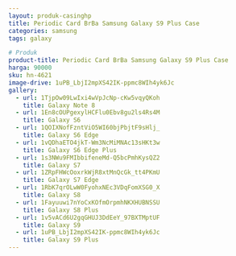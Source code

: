 ```yaml
---
layout: produk-casinghp
title: Periodic Card BrBa Samsung Galaxy S9 Plus Case
categories: samsung
tags: galaxy

# Produk
product-title: Periodic Card BrBa Samsung Galaxy S9 Plus Case
harga: 90000
sku: hn-4621
image-drive: 1uPB_LbjI2mpXS42IK-ppmc8WIh4yk6Jc
gallery:
  - url: 1TjpOw09LwIxi4wVpJcNp-cKw5vqyQKoh
    title: Galaxy Note 8
  - url: 1En8cOUPgexylHCFlu0Ebv8gu2ls4Rs4M
    title: Galaxy S6
  - url: 1QOIXNofFzntViO5WI60bjPbjtF9sHlj_
    title: Galaxy S6 Edge
  - url: 1vQDhaETO4jkT-Wm3NcMiMNAc13sHKt3w
    title: Galaxy S6 Edge Plus
  - url: 1s3NWu9FMIbbifeneMd-Q5bcPmhKysQZ2
    title: Galaxy S7
  - url: 1ZRpFHWcOoxrkWjR8xtMnQcGk_tt4PKmU
    title: Galaxy S7 Edge
  - url: 1RbK7qrOLwW0FyohxNEc3VDqFomXSG0_X
    title: Galaxy S8
  - url: 1Fayuuwi7nYoCxKOfmOrpmhNKXHUBNSSU
    title: Galaxy S8 Plus
  - url: 1v5vACd6U2gqGHUJ3DdEeY_97BXTMptUF
    title: Galaxy S9
  - url: 1uPB_LbjI2mpXS42IK-ppmc8WIh4yk6Jc
    title: Galaxy S9 Plus
---
```

